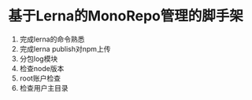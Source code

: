 # 基于Lerna的MonoRepo管理的脚手架

1. 完成lerna的命令熟悉
2. 完成lerna publish对npm上传
3. 分包log模块
4. 检查node版本
5. root账户检查
6. 检查用户主目录
